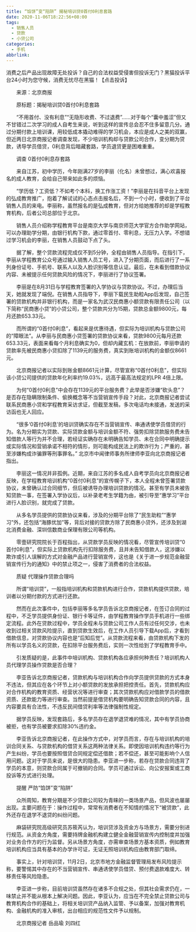 ```yaml
---
title: “馅饼”变“陷阱” 揭秘培训贷0首付0利息套路
date: 2020-11-06T18:22:56+08:00
tags:
  - 销售人员
  - 贷款
  - 小贷公司
categories:
  - 手机
abbrlink:
---
```


消费之后产品出现故障无处投诉？自己的合法权益受侵害但投诉无门？黑猫投诉平台24小时为您守候，消费无忧尽在黑猫！【点击投诉】

　　来源：北京商报

　　原标题：揭秘培训贷0首付0利息套路

　　“不用首付、没有利息”“无隐形收费、不过退费”……对于每个“囊中羞涩”但又不甘错过二次学习的成人自考生来说，听到这样的宣传总会忍不住多留意几分。通过分期付款上培训课，用较低成本撬动难得的学习机会，本应是成人之美的双赢，但近两日北京商报记者调查发现，不少培训机构却与贷款公司合作，变分期为贷款，诱导学员借贷，0利息背后暗藏套路，学员退贷更是困难重重。

　　调查 0首付0利息存套路

　　来自江苏，初中学历，今年刚满27岁的李丽（化名）未曾想过，满心欢喜报名的成人教育，会给自己带来如此多的烦恼。

　　“学历低？工资低？不如考个本科，换工作涨工资！”李丽是在抖音平台上发现的弘成教育推广，抱着了解试试的心态点击报名后，不到一个小时，便收到了平台销售人员的来电。李丽称，虽然报名的是弘成教育，但对方给她推荐的却是学程教育机构，后者公司总部位于北京。

　　销售人员介绍称学程教育平台是南京大学与南京师范大学官方合作助学网站，可以办理助学分期，由银行机构下款，通过零首付、零利息，无压力入学。不想错过学习机会的李丽，在销售人员鼓动下点了头。

　　据了解，整个贷款流程完成仅不到5分钟，全程由销售人员指导。在指引下，李丽从学程教育公众号通过输入销售人员工号，进入了分期页面，而后进行了一系列身份证号、手机号、联系人以及人脸识别等信息认证。最后，在未看到借款协议内容、未被提示任何贷款风险的情况下，李丽进行了协议签署。

　　李丽是在8月31日与学程教育签署的入学协议与贷款协议。不过，办理后当天，她就发现了端倪。在销售人员指导下，李丽下载民生助粒App后发现，自己签署的贷款机构并非银行机构，而是一家名为武汉民商惠小额贷款有限责任公司（以下简称“民商惠小贷”的小贷公司，整个贷款共分为15期，贷款总金额9800元，每月还款653.33元。

　　而所谓的“0首付0利息”，看起来是优惠待遇，但实际为培训机构与贷款公司的“障眼法”。从李丽与民商惠小贷签署的贷款协议来看，贷款9800元每月还款653.33元，表面来看每个月利息确实为0，但却内藏玄机：在放款前，李丽申请的贷款率先被民商惠小贷扣除了1139元的服务费，真实到账培训机构的金额仅8661元。

　　北京商报记者以实际到账金额8661元计算，尽管宣称“0首付0利息”，但实际该小贷公司提供的贷款年化利率约19.03%，远高于最高法规定的LPR 4倍上限。

　　为何“0首付0利息”中会存在1139元的平台服务费？此举是否涉嫌“砍头息”？是否存在隐瞒限制条件、偷换概念等不当营销宣传手段？对此，北京商报记者尝试联系民商惠小贷和学程教育采访求证，但截至发稿，多次电话均未接通，发送的采访函也无人回应。

　　“很多‘0首付0利息’的培训贷确实存在不当营销宣传、串通诱使学员借贷的行为。名为分期实为贷款、实际贷款金额与培训金额不符、强势扣除贷款服务费未告知借款人等行为并不合理，若经证实确存在未明确告知学员、未在合同中明确提示或实际情况和营销承诺不相符的情形，则可能构成民法上的欺诈行为；严重的，甚至涉嫌构成诈骗罪等刑事罪名。” 北京市中闻律师事务所律师李亚向北京商报记者指出。

　　李丽这一情况并非孤例。近期，来自江苏的多名成人自考学员向北京商报记者反映，在学程教育培训机构“0首付0利息”的宣传幌子下，本人全程未曾签署贷款协议，未曾确认过合同细节，但后被诱导办理培训贷款的情况。甚至有学员未被告知贷款一事，在签署入学协议后，以补录老考生学籍为由，被引导至“惠学习”平台进行人脸识别，就完成了贷款。

　　从多名学员提供的贷款协议来看，涉及的分期平台除了“民生助粒”“惠学习”外，还包括“海豚优加”等，背后对接的贷款方除了民商惠小贷外，还涉及到湖北消费金融、深圳信数商业保理有限公司等机构。

　　零壹研究院院长于百程指出，从贷款学员反映的情况看，尽管宣传培训贷“0首付0利息”，但实际上贷款机构先行扣除服务费，且并未告知借款人，这涉嫌以欺诈或引人误解的方式对金融产品进行营销宣传，这也是《关于进一步规范金融营销宣传行为的通知》中的禁止项之一，侵害了消费者的合法权益。

　　质疑 代理操作贷款合理吗

　　所谓“培训贷”，一般指培训机构和贷款机构进行合作，贷款机构提供贷款，培训者以分期付款的方式进行还款。

　　然而在此次事件中，包括李丽等多名学员告诉北京商报记者，在签订合同的过程中，不乏学员提供身份证、银行卡等证件，由学程教育操作学员手机进行一些绑定流程。此外在贷款过程中，学员全程未与贷款公司工作人员有过任何交涉，也未收到过相关贷款风险提示，直到贷款生效后，在工作人员引导下载App后，才看到借款信息，对贷款协议内容也是“后知后觉”。从贷款流程来看，由贷款机构下发的所有以学员名义的贷款，在扣除平台服务费后，实则一次性给到了学程教育手中。

　　引发质疑的是，此事件中培训机构、贷款机构各应承担何种责任？培训机构人员代理学员操作贷款是否合理？

　　李亚告诉北京商报记者，贷款机构与培训机构合作向学员提供贷款的方式本身不违法，但其应在各个环节上对小额贷款的发放承担把控责任。首先，贷款机构应对合作机构的教育资质、经营状况等进行审查；其次贷款机构应对借款学员的借款资质、还款能力等进行审查。当然前提是借贷机构要明确告知贷款合同的内容，且内容要具有合法性，不违反民间借贷利率等法律强制性规定。

　　据学员反映，发现套路后，多名学员存在退学退贷难的情况，其中有学员协商被拒，也有学员被要求扣除30%违约金。

　　李亚告诉北京商报记者，在此操作方式中，对学员而言，存在与培训机构的培训合同关系、与贷款机构的借贷关系这两种法律关系。即使因培训机构违约等行为产生纠纷，学员也要按照借贷合同规定偿还借款；若不偿还，甚至可能影响个人信用问题。这对于学员来说，是很大的隐患。李亚进一步称，若存在贷款合同违背了学员的本意，则贷款合同属于可撤销的合同。学员可通过诉讼、向公安报案或工商投诉等方式进行处理。

　　提醒 严防“馅饼”变“陷阱”

　　众所周知，教育分期是不少贷款公司较为青睐的一类场景产品，但风波也屡屡出现。主要问题在于：操作过程中，常常有消费者在不知情的情况下“被贷款”，此外还存在退学不退贷的纠纷问题。

　　麻袋研究院高级研究员苏筱芮认为，培训贷涉及资金方与场景方，需要分别进行规范。从资金方角度，需要持牌金融机构建立健全金融营销宣传内控制度并加强对业务合作方的行为监督。另从场景方角度，亦需审查场景方基本资质，例如教育培训机构应当具有基本的办学许可证，无证无照培训机构应由教育部门取缔。

　　事实上，针对培训贷，11月2日，北京市地方金融监督管理局发布风险提示称，要警惕其中存在的不当营销宣传、串通诱使学员借贷、预付费退款难度大、转移责任等风险隐患。

　　李亚进一步称，目前培训贷虽然存在诸多不合规之处，但其社会需求仍在，一味禁止并不能从根本上解决问题。因此，李亚认为，应当在不完全禁止贷款公司与教育机构合作的基础上，将相关培训贷产品纳入监管、予以备案，加强对教育机构、金融机构的准入审核，出台相应的规范性文件予以规制。

　　北京商报记者 岳品瑜 刘四红
